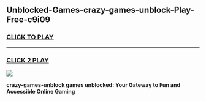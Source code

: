 
## Unblocked-Games-crazy-games-unblock-Play-Free-c9i09
<h3>
<a href="https://premium76.site?title=crazy-games-unblock&ref=23A">CLICK TO PLAY</a></h3>
<hr>

<h3>
<a href="https://premium76.site?title=crazy-games-unblock&ref=23A">CLICK 2 PLAY</a>
  
</h3>

<a href="https://premium76.site?title=crazy-games-unblock&ref=23A"><img src="https://clearcache.store/games.png"></a>


**crazy-games-unblock games unblocked: Your Gateway to Fun and Accessible Online Gaming**
